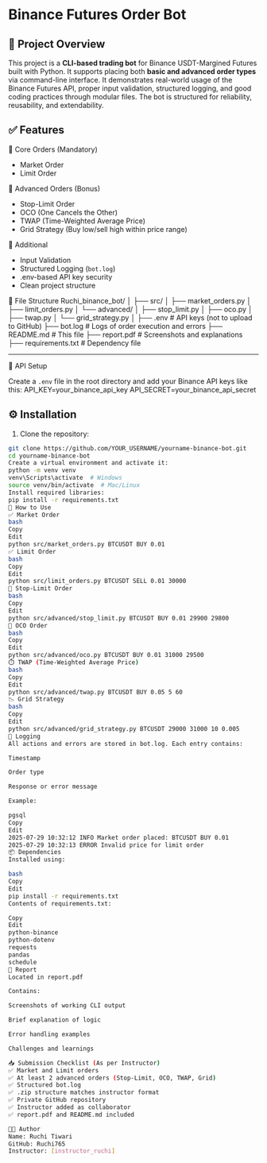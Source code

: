 # Binance Futures Order Bot

## 📌 Project Overview
This project is a **CLI-based trading bot** for Binance USDT-Margined Futures built with Python. It supports placing both **basic and advanced order types** via command-line interface.
It demonstrates real-world usage of the Binance Futures API, proper input validation, structured logging, and good coding practices through modular files.
The bot is structured for reliability, reusability, and extendability.

## ✅ Features
🔹 Core Orders (Mandatory)
- Market Order
- Limit Order

🔹 Advanced Orders (Bonus)
- Stop-Limit Order
- OCO (One Cancels the Other)
- TWAP (Time-Weighted Average Price)
- Grid Strategy (Buy low/sell high within price range)

🔹 Additional
- Input Validation
- Structured Logging (`bot.log`)
- .env-based API key security
- Clean project structure

 🧾 File Structure
Ruchi_binance_bot/
│
├── src/
│ ├── market_orders.py
│ ├── limit_orders.py
│ └── advanced/
│ ├── stop_limit.py
│ ├── oco.py
│ ├── twap.py
│ └── grid_strategy.py
│
├── .env # API keys (not to upload to GitHub)
├── bot.log # Logs of order execution and errors
├── README.md # This file
├── report.pdf # Screenshots and explanations
├── requirements.txt # Dependency file

---
🔐 API Setup

Create a `.env` file in the root directory and add your Binance API keys like this:
API_KEY=your_binance_api_key
API_SECRET=your_binance_api_secret

## ⚙️ Installation
1. Clone the repository:
```bash
git clone https://github.com/YOUR_USERNAME/yourname-binance-bot.git
cd yourname-binance-bot
Create a virtual environment and activate it:
python -m venv venv
venv\Scripts\activate  # Windows
source venv/bin/activate  # Mac/Linux
Install required libraries:
pip install -r requirements.txt
🚀 How to Use
✅ Market Order
bash
Copy
Edit
python src/market_orders.py BTCUSDT BUY 0.01
✅ Limit Order
bash
Copy
Edit
python src/limit_orders.py BTCUSDT SELL 0.01 30000
🛑 Stop-Limit Order
bash
Copy
Edit
python src/advanced/stop_limit.py BTCUSDT BUY 0.01 29900 29800
🔁 OCO Order
bash
Copy
Edit
python src/advanced/oco.py BTCUSDT BUY 0.01 31000 29500
⏱️ TWAP (Time-Weighted Average Price)
bash
Copy
Edit
python src/advanced/twap.py BTCUSDT BUY 0.05 5 60
📉 Grid Strategy
bash
Copy
Edit
python src/advanced/grid_strategy.py BTCUSDT 29000 31000 10 0.005
📝 Logging
All actions and errors are stored in bot.log. Each entry contains:

Timestamp

Order type

Response or error message

Example:

pgsql
Copy
Edit
2025-07-29 10:32:12 INFO Market order placed: BTCUSDT BUY 0.01
2025-07-29 10:32:13 ERROR Invalid price for limit order
📦 Dependencies
Installed using:

bash
Copy
Edit
pip install -r requirements.txt
Contents of requirements.txt:

Copy
Edit
python-binance
python-dotenv
requests
pandas
schedule
📄 Report
Located in report.pdf

Contains:

Screenshots of working CLI output

Brief explanation of logic

Error handling examples

Challenges and learnings

📥 Submission Checklist (As per Instructor)
✅ Market and Limit orders
✅ At least 2 advanced orders (Stop-Limit, OCO, TWAP, Grid)
✅ Structured bot.log
✅ .zip structure matches instructor format
✅ Private GitHub repository
✅ Instructor added as collaborator
✅ report.pdf and README.md included

👨‍💻 Author
Name: Ruchi Tiwari
GitHub: Ruchi765
Instructor: [instructor_ruchi]


